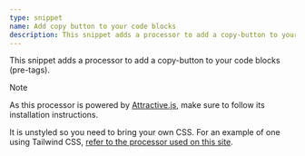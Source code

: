 ```yaml
---
type: snippet
name: Add copy button to your code blocks
description: This snippet adds a processor to add a copy-button to your code-blocks. Powered by Attractive.js.
---
```


This snippet adds a processor to add a copy-button to your code blocks (pre-tags).

> [!note]
> As this processor is powered by [Attractive.js](https://github.com/rails-designer/attractive.js), make sure to follow its installation instructions.

It is unstyled so you need to bring your own CSS. For an example of one using Tailwind CSS, [refer to the processor used on this site](https://github.com/Rails-Designer/perron-site).
